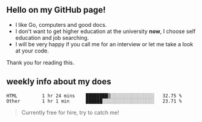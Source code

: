 ## Hello on my GitHub page!

- I like Go, computers and good docs.
- I don't want to get higher education at the university **now**, I choose self education and job searching.
- I will be very happy if you call me for an interview or let me take a look at your code.

Thank you for reading this.

## weekly info about my does
<!--START_SECTION:waka-->

```text
HTML         1 hr 24 mins    ████████▒░░░░░░░░░░░░░░░░   32.75 %
Other        1 hr 1 min      ██████░░░░░░░░░░░░░░░░░░░   23.71 %
```

<!--END_SECTION:waka-->

> Currently free for hire, try to catch me!
